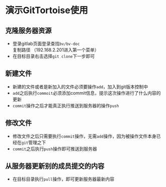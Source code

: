 # 演示GitTortoise使用

## 克隆服务器资源
+ 登录gitlab页面登录查找`bv/bv-doc`复制路径 （192.168.2.201进入第一个菜单）
+ 在目标目录右击选择`git clone`下一步即可

## 新建文件
+ 新建的文件或者是新加入的文件必须要操作`add`，加入到git版本控制中
+ `add`之后执行`commoit`必须添加commit信息，提示这次操作进行了什么内容的更新
+ `commit`操作之后才能真正执行推送到服务器的操作`push`

## 修改文件
+ 修改文件之后只需要执行`commit`操作，无需`add`操作，因为被操作文件本身已经在`git`管理之下
+ `commit`之后执行`push`操作即可推送到服务器

## 从服务器更新别的成员提交的内容
+ 在目标目录执行`pull`操作，即可更新服务器最新内容

